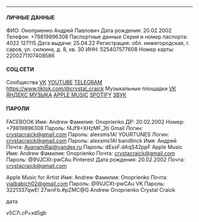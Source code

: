 * * *

#### ЛИЧНЫЕ ДАННЫЕ
ФИО: Оноприенко Андрей Павлович
Дата рождения: 20.02.2002
Телефон: +79819896308
Паспортные данные
	Серия и номер паспорта: 4022 127115
	Дата выдачи: 25.04.22
	Регистрация: обл. нижегородская, г. саров, ул. силкина, д. 8, кв. 30
ИНН: 525407577608
Номер карты: 2200271107408586
#### СОЦ.СЕТИ
Сообщества
[VK](https://m.vk.com/club219859236?from=groups) 
[YOUTUBE](https://www.youtube.com/@CrystalCraick)
[TELEGRAM](https://t.me/crystalcult17)
https://www.tiktok.com/@crystal_craick
Музыкальные площадки
[VK](https://vk.com/artist/crystalcraick)
[ЯНДЕКС МУЗЫКА](https://music.yandex.ru/artist/23087621)
[APPLE MUSIC](https://music.apple.com/ca/artist/crystal-craick/1771050000)
[SPOTIFY](https://open.spotify.com/artist/4BxmKyWAmQP7Je2SKwrHXI)
[ЗВУК](https://zvuk.com/artist/213062625)

#### ПАРОЛИ
FACEBOOK
	Имя: Andrew
	Фамилия: Onoprienko
	ДР: 20.02.2002
	Номер: +79819896308
	Пароль: f4Jf9+XHzMF_3ti
Gmail
	Логин: crystacraick@gmail.com
	Пароль: alexsms1A!
YOURTUNES
	Логин: crystacraick@gmail.com
	Пароль: alexsms1A!
bandlinck
	Имя: Андрей
	Почта: AyanamiRai@yandex.ru
	Пароль: dEssF.dAqS42ppF
Apple Music 
	Имя: Andrew
	Фамилия: Onoprienko
	Почта: crystacraick@gmail.com
	Пароль: @9VJCXt-pwCAu
Pinterest
	Дата рождения: 20.02.2002
	Почта: crystacraick@gmail.com
	
Apple Music for Artist
	Имя: Andrew
	Фамилия: Onoprienko
	Почта: vialbabich02@gmail.com
	Пароль: @9VJCXt-pwCAu
VK
	Пароль: 3221337qwE!
27wnFb.#pZMC@G
Andrew Onoprienko
Crystal Craick

дата

v5C7i.cP+xd5gb

